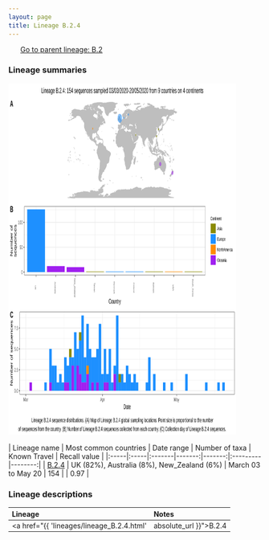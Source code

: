 ```yaml
---
layout: page
title: Lineage B.2.4
---
```




<p>
<ul class="actions small">
	 <a href="{{ 'lineages/lineage_B.2.html' | absolute_url }}" class="button special fit">Go to parent lineage: B.2</a>
</ul>
</p>
<h3> Lineage summaries</h3>

<img src="../assets/images/B.2.4.svg" alt="B.2.4 lineage summary figure" width="90%" height="700px" />


| Lineage name | Most common countries | Date range | Number of taxa | Known Travel | Recall value |
|:-----|:-----|:-------|-------:|-------:|:---------|--------:|
| <a href="{{ 'lineages/lineage_B.2.4.html' | absolute_url }}">B.2.4</a> | UK (82%), Australia (8%), New_Zealand (6%) | March 03 to May 20 | 154 |  | 0.97 |

<h3>Lineage descriptions</h3>

| Lineage | Notes |
|:-----|:-----|
| <a href="{{ 'lineages/lineage_B.2.4.html' | absolute_url }}">B.2.4</a> | England/ Australia/ New Zealand lineage (BS=94) |

